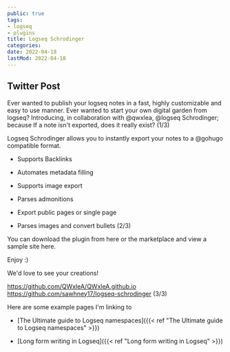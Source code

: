 ```yaml
---
public: true
tags:
- logseq
- plugins
title: Logseq Schrodinger
categories:
date: 2022-04-18
lastMod: 2022-04-18
---
```

## Twitter Post

Ever wanted to publish your logseq notes in a fast, highly customizable and easy to use manner. Ever wanted to start your own digital garden from logseq? Introducing, in collaboration with @qwxlea, @logseq Schrodinger; because If a note isn't exported, does it really exist? (1/3)

Logseq Schrodinger allows you to instantly export your notes to a @gohugo compatible format.


  + Supports Backlinks


  + Automates metadata filling

  + Supports image export

  + Parses admonitions

  + Export public pages or single page

  + Parses images and convert bullets  (2/3)

You can download the plugin from here or the marketplace and view a sample site here. 

Enjoy :) 


We'd love to see your creations!

https://github.com/QWxleA/QWxleA.github.io
https://github.com/sawhney17/logseq-schrodinger (3/3)

Here are some example pages I'm linking to

  + [The Ultimate guide to Logseq namespaces]({{< ref "The Ultimate guide to Logseq namespaces" >}})

  + [Long form writing in Logseq]({{< ref "Long form writing in Logseq" >}})
